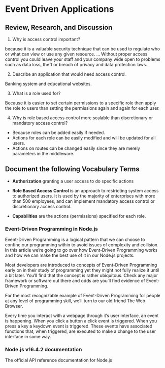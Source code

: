 # Event Driven Applications

## Review, Research, and Discussion

1. Why is access control important?

  because it is a valuable security technique that can be used to regulate who or what can view or use any given resource. … Without proper access control you could leave your staff and your company wide open to problems such as data loss, theft or breach of privacy and data protection laws.

2. Describe an application that would need access control.

  Banking system and educational websites.

3. What is a role used for?

  Because it is easier to set certain permissions to a specific role then apply the role to users than setting the permissions again and again for each user.

4. Why is role based access control more scalable than discretionary or mandatory access control?

  - Because roles can be added easily if needed.
  - Actions for each role can be easily modified and will be updated for all users.
  - Actions on routes can be changed easily since they are merely parameters in the middleware.

## Document the following Vocabulary Terms

- **Authorization** granting a user access to do specific actions

- **Role Based Access Control** is an approach to restricting system access to authorized users. It is used by the majority of enterprises with more than 500 employees, and can implement mandatory access control or discretionary access control.

- **Capabilities** are the actions (permissions) specified for each role.

### Event-Driven Programming in Node.js

  Event-Driven Programming is a logical pattern that we can choose to confine our programming within to avoid issues of complexity and collision. In this article we’re going to go over how Event-Driven Programming works and how we can make the best use of it in our Node.js projects.

  Most developers are introduced to concepts of Event-Driven Programming early on in their study of programming yet they might not fully realize it until a bit later. You’ll find that the concept is rather ubiquitous. Check any major framework or software out there and odds are you’ll find evidence of Event-Driven Programming.

  For the most recognizable example of Event-Driven Programming for people at any level of programming skill, we’ll turn to our old friend The Web Browser.

  Every time you interact with a webpage through it’s user interface, an event is happening. When you click a button a click event is triggered. When you press a key a keydown event is triggered. These events have associated functions that, when triggered, are executed to make a change to the user interface in some way.

### Node.js v16.4.2 documentation

  The official API reference documentation for Node.js
